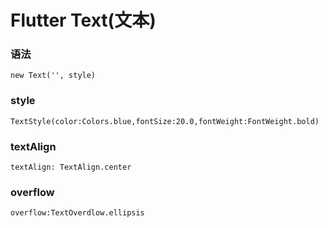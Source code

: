# Flutter Text(文本)

### 语法

```
new Text('', style)
```

### style

```
TextStyle(color:Colors.blue,fontSize:20.0,fontWeight:FontWeight.bold)
```

### textAlign

```
textAlign: TextAlign.center
```

### overflow

```
overflow:TextOverdlow.ellipsis
```
